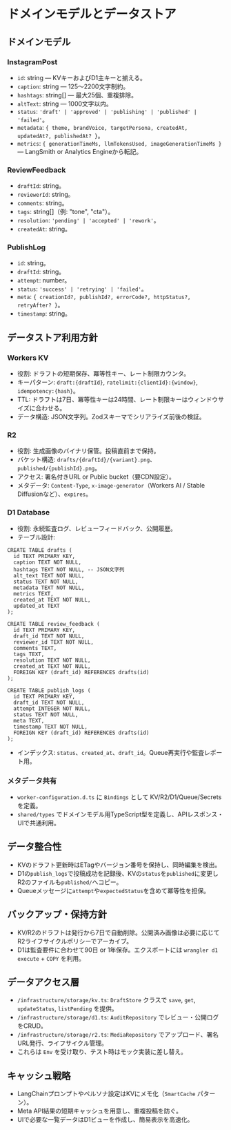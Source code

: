# ドメインモデルとデータストア

## ドメインモデル
### InstagramPost
- `id`: string — KVキーおよびD1主キーと揃える。
- `caption`: string — 125〜2200文字制約。
- `hashtags`: string[] — 最大25個、重複排除。
- `altText`: string — 1000文字以内。
- `status`: `'draft' | 'approved' | 'publishing' | 'published' | 'failed'`。
- `metadata`: `{ theme, brandVoice, targetPersona, createdAt, updatedAt?, publishedAt? }`。
- `metrics`: `{ generationTimeMs, llmTokensUsed, imageGenerationTimeMs }` — LangSmith or Analytics Engineから転記。

### ReviewFeedback
- `draftId`: string。
- `reviewerId`: string。
- `comments`: string。
- `tags`: string[]（例: "tone", "cta"）。
- `resolution`: `'pending' | 'accepted' | 'rework'`。
- `createdAt`: string。

### PublishLog
- `id`: string。
- `draftId`: string。
- `attempt`: number。
- `status`: `'success' | 'retrying' | 'failed'`。
- `meta`: `{ creationId?, publishId?, errorCode?, httpStatus?, retryAfter? }`。
- `timestamp`: string。

## データストア利用方針
### Workers KV
- 役割: ドラフトの短期保存、冪等性キー、レート制限カウンタ。
- キーパターン: `draft:{draftId}`, `ratelimit:{clientId}:{window}`, `idempotency:{hash}`。
- TTL: ドラフトは7日、冪等性キーは24時間、レート制限キーはウィンドウサイズに合わせる。
- データ構造: JSON文字列。Zodスキーマでシリアライズ前後の検証。

### R2
- 役割: 生成画像のバイナリ保管。投稿直前まで保持。
- バケット構造: `drafts/{draftId}/{variant}.png`、`published/{publishId}.png`。
- アクセス: 署名付きURL or Public bucket（要CDN設定）。
- メタデータ: `Content-Type`, `x-image-generator`（Workers AI / Stable Diffusionなど）、`expires`。

### D1 Database
- 役割: 永続監査ログ、レビューフィードバック、公開履歴。
- テーブル設計:
```
CREATE TABLE drafts (
  id TEXT PRIMARY KEY,
  caption TEXT NOT NULL,
  hashtags TEXT NOT NULL, -- JSON文字列
  alt_text TEXT NOT NULL,
  status TEXT NOT NULL,
  metadata TEXT NOT NULL,
  metrics TEXT,
  created_at TEXT NOT NULL,
  updated_at TEXT
);

CREATE TABLE review_feedback (
  id TEXT PRIMARY KEY,
  draft_id TEXT NOT NULL,
  reviewer_id TEXT NOT NULL,
  comments TEXT,
  tags TEXT,
  resolution TEXT NOT NULL,
  created_at TEXT NOT NULL,
  FOREIGN KEY (draft_id) REFERENCES drafts(id)
);

CREATE TABLE publish_logs (
  id TEXT PRIMARY KEY,
  draft_id TEXT NOT NULL,
  attempt INTEGER NOT NULL,
  status TEXT NOT NULL,
  meta TEXT,
  timestamp TEXT NOT NULL,
  FOREIGN KEY (draft_id) REFERENCES drafts(id)
);
```
- インデックス: `status`、`created_at`、`draft_id`。Queue再実行や監査レポート用。

### メタデータ共有
- `worker-configuration.d.ts` に `Bindings` として KV/R2/D1/Queue/Secrets を定義。
- `shared/types` でドメインモデル用TypeScript型を定義し、APIレスポンス・UIで共通利用。

## データ整合性
- KVのドラフト更新時はETagやバージョン番号を保持し、同時編集を検出。
- D1の`publish_logs`で投稿成功を記録後、KVの`status`を`published`に変更しR2のファイルも`published/`へコピー。
- Queueメッセージに`attempt`や`expectedStatus`を含めて冪等性を担保。

## バックアップ・保持方針
- KV/R2のドラフトは発行から7日で自動削除。公開済み画像は必要に応じてR2ライフサイクルポリシーでアーカイブ。
- D1は監査要件に合わせて90日 or 1年保存。エクスポートには `wrangler d1 execute` + `COPY` を利用。

## データアクセス層
- `/infrastructure/storage/kv.ts`: `DraftStore` クラスで `save`, `get`, `updateStatus`, `listPending` を提供。
- `/infrastructure/storage/d1.ts`: `AuditRepository` でレビュー・公開ログをCRUD。
- `/infrastructure/storage/r2.ts`: `MediaRepository` でアップロード、署名URL発行、ライフサイクル管理。
- これらは `Env` を受け取り、テスト時はモック実装に差し替え。

## キャッシュ戦略
- LangChainプロンプトやペルソナ設定はKVにメモ化（`SmartCache` パターン）。
- Meta API結果の短期キャッシュを用意し、重複投稿を防ぐ。
- UIで必要な一覧データはD1ビューを作成し、簡易表示を高速化。
